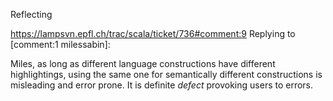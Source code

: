 Reflecting 

https://lampsvn.epfl.ch/trac/scala/ticket/736#comment:9
Replying to [comment:1 milessabin]:

Miles, as long as different language constructions have different highlightings, using the same one for semantically different constructions is misleading and error prone. It is definite *defect* provoking users to errors.
